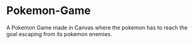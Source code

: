 # Pokemon-Game
A Pokemon Game made in Canvas where the pokemon has to reach the goal escaping from its pokemon enemies.
